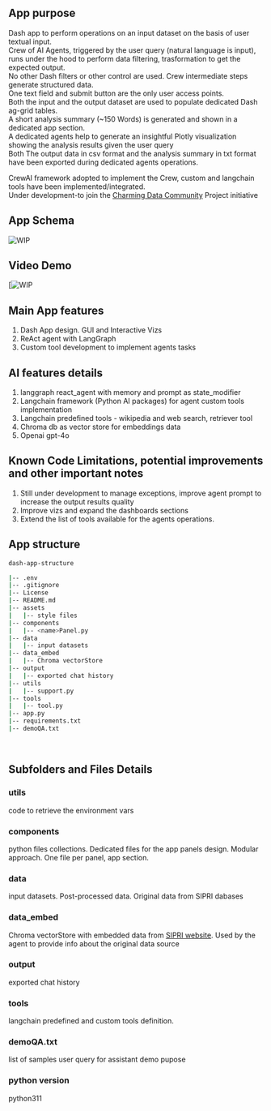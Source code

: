 ## App purpose
Dash app to perform operations on an input dataset on the basis of user textual input.<br>
Crew of AI Agents, triggered by the user query (natural language is input), runs under the hood to perform data filtering, trasformation to get the expected output.<br>
No other Dash filters or other control are used. Crew intermediate steps generate structured data. <br>
One text field and submit button are the only user access points. <br>
Both the input and the output dataset are used to populate dedicated Dash ag-grid tables.<br>
A short analysis summary (~150 Words) is generated and shown in a dedicated app section. <br>
A dedicated agents help to generate an insightful Plotly visualization showing the analysis results given the user query <br>
Both The output data in csv format and  the analysis summary in txt format have been exported during dedicated agents operations.

CrewAI framework adopted to implement the Crew, custom and langchain tools have been implemented/integrated.<br>
Under development-to join the [Charming Data Community](https://charming-data.circle.so/) Project initiative <br>

## App Schema
![WIP]()

## Video Demo
[![WIP]()

## Main App features
1. Dash App design. GUI and Interactive Vizs
2. ReAct agent  with LangGraph
3. Custom tool development to implement agents tasks <br>

## AI features details
1. langgraph react_agent with memory and prompt as state_modifier
2. Langchain framework (Python AI packages) for agent custom tools implementation
3. Langchain predefined tools  - wikipedia and web search, retriever tool
4. Chroma db as vector store for embeddings data 
5. Openai gpt-4o

## Known Code Limitations, potential improvements and  other important notes
1. Still under development to manage exceptions, improve agent prompt to increase the output results quality<br>
2. Improve vizs and expand the dashboards sections
3. Extend the list of tools available for the agents operations.


## App structure

```bash
dash-app-structure

|-- .env
|-- .gitignore
|-- License
|-- README.md
|-- assets
|   |-- style files
|-- components
|   |-- <name>Panel.py
|-- data
|   |-- input datasets
|-- data_embed
|   |-- Chroma vectorStore
|-- output
|   |-- exported chat history
|-- utils
|   |-- support.py
|-- tools
|   |-- tool.py
|-- app.py
|-- requirements.txt
|-- demoQA.txt


```

<br>

## Subfolders and Files Details
### utils
code to retrieve the environment vars
### components
python files collections. Dedicated files for the app panels design. 
Modular approach. One file per panel, app section.
### data
input datasets. Post-processed data. Original data from SIPRI dabases
### data_embed
Chroma vectorStore with embedded data from [SIPRI website](https://www.sipri.org/databases).
Used by the agent to provide info about the original data source
### output
exported chat history
### tools
langchain predefined and custom tools definition.
### demoQA.txt
list of samples user query for assistant demo pupose
### python version
python311
